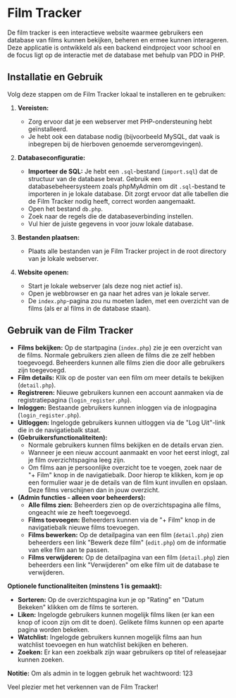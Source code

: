 # **Film Tracker**

De film tracker is een interactieve website waarmee gebruikers een database van films kunnen bekijken, beheren en ermee kunnen interageren. Deze applicatie is ontwikkeld als een backend eindproject voor school en de focus ligt op de interactie met de database met behulp van PDO in PHP.

## **Installatie en Gebruik**

Volg deze stappen om de Film Tracker lokaal te installeren en te gebruiken:

1.  **Vereisten:**
    * Zorg ervoor dat je een webserver met PHP-ondersteuning hebt geïnstalleerd.
    * Je hebt ook een database nodig (bijvoorbeeld MySQL, dat vaak is inbegrepen bij de hierboven genoemde serveromgevingen).

2.  **Databaseconfiguratie:**
    * **Importeer de SQL:** Je hebt een `.sql`-bestand (`import.sql`) dat de structuur van de database bevat. Gebruik een databasebeheersysteem zoals phpMyAdmin om dit `.sql`-bestand te importeren in je lokale database. Dit zorgt ervoor dat alle tabellen die de Film Tracker nodig heeft, correct worden aangemaakt.
    * Open het bestand `db.php`.
    * Zoek naar de regels die de databaseverbinding instellen.
    * Vul hier de juiste gegevens in voor jouw lokale database.

3.  **Bestanden plaatsen:**
    * Plaats alle bestanden van je Film Tracker project in de root directory van je lokale webserver.

4.  **Website openen:**
    * Start je lokale webserver (als deze nog niet actief is).
    * Open je webbrowser en ga naar het adres van je lokale server.
    * De `index.php`-pagina zou nu moeten laden, met een overzicht van de films (als er al films in de database staan).

## **Gebruik van de Film Tracker**

* **Films bekijken:** Op de startpagina (`index.php`) zie je een overzicht van de films. Normale gebruikers zien alleen de films die ze zelf hebben toegevoegd. Beheerders kunnen alle films zien die door alle gebruikers zijn toegevoegd.
* **Film details:** Klik op de poster van een film om meer details te bekijken (`detail.php`).
* **Registreren:** Nieuwe gebruikers kunnen een account aanmaken via de registratiepagina (`login_register.php`).
* **Inloggen:** Bestaande gebruikers kunnen inloggen via de inlogpagina (`login_register.php`).
* **Uitloggen:** Ingelogde gebruikers kunnen uitloggen via de "Log Uit"-link die in de navigatiebalk staat.
* **(Gebruikersfunctionaliteiten):**
    * Normale gebruikers kunnen films bekijken en de details ervan zien.
    * Wanneer je een nieuw account aanmaakt en voor het eerst inlogt, zal je film overzichtspagina leeg zijn.
    * Om films aan je persoonlijke overzicht toe te voegen, zoek naar de "+ Film" knop in de navigatiebalk. Door hierop te klikken, kom je op een formulier waar je de details van de film kunt invullen en opslaan. Deze films verschijnen dan in jouw overzicht.
* **(Admin functies - alleen voor beheerders):**
    * **Alle films zien:** Beheerders zien op de overzichtspagina alle films, ongeacht wie ze heeft toegevoegd.
    * **Films toevoegen:** Beheerders kunnen via de "+ Film" knop in de navigatiebalk nieuwe films toevoegen.
    * **Films bewerken:** Op de detailpagina van een film (`detail.php`) zien beheerders een link "Bewerk deze film" (`edit.php`) om de informatie van elke film aan te passen.
    * **Films verwijderen:** Op de detailpagina van een film (`detail.php`) zien beheerders een link "Verwijderen" om elke film uit de database te verwijderen.

**Optionele functionaliteiten (minstens 1 is gemaakt):**

* **Sorteren:** Op de overzichtspagina kun je op "Rating" en "Datum Bekeken" klikken om de films te sorteren.
* **Liken:** Ingelogde gebruikers kunnen mogelijk films liken (er kan een knop of icoon zijn om dit te doen). Gelikete films kunnen op een aparte pagina worden bekeken.
* **Watchlist:** Ingelogde gebruikers kunnen mogelijk films aan hun watchlist toevoegen en hun watchlist bekijken en beheren.
* **Zoeken:** Er kan een zoekbalk zijn waar gebruikers op titel of releasejaar kunnen zoeken.

**Notitie:**
Om als admin in te loggen gebruik het wachtwoord: 123

Veel plezier met het verkennen van de Film Tracker!